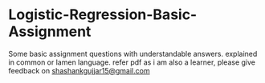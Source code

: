 # Logistic-Regression-Basic-Assignment
Some basic assignment questions with understandable answers.
explained in common or lamen language.
refer pdf
as i am also a learner, please give feedback on shashankgujjar15@gmail.com
